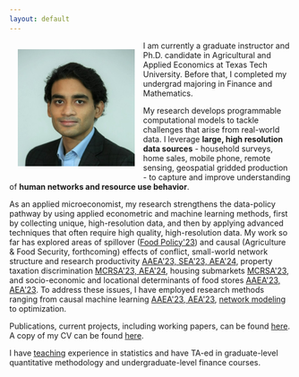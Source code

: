 ```yaml
---
layout: default
---
```

<img style="width=209px;height=209px;float:left;padding:15px;"
src="/images/photo.jpg" alt="" width="209" height="209">

I am currently a graduate instructor and Ph.D. candidate in Agricultural and Applied Economics at Texas Tech University. Before that, I completed my undergrad majoring in Finance and Mathematics. 

My research develops programmable computational models to tackle challenges that arise from real-world data. I leverage **large, high resolution data sources** - household surveys, home sales, mobile phone, remote sensing, geospatial gridded production - to capture and improve understanding of **human networks and resource use behavior**. 

As an applied microeconomist, my research strengthens the data-policy pathway by using applied econometric and machine learning methods, first by collecting unique, high-resolution data, and then by applying advanced techniques that often require high quality, high-resolution data. My work so far has explored areas of spillover ([Food Policy'23](https://www.sciencedirect.com/science/article/pii/S0306919223000155?via%3Dihub)) and causal (Agriculture & Food Security, forthcoming) effects of conflict, small-world network structure and research productivity [AAEA'23, SEA'23, AEA'24](/PPT_Strength%20of%20weak%20ties.pdf), property taxation discrimination [MCRSA'23, AEA'24](/PPT_Bias%20in%20Atlanta%20property%20tax.pdf), housing submarkets [MCRSA'23](/PPT_Submarket%20separation%20in%20Atlanta.pdf), and socio-economic and locational determinants of food stores [AAEA'23, AEA'23](/Poster_Determinants%20of%20food%20retailer%20location.pdf). To address these issues, I have employed research methods ranging from causal machine learning [AAEA'23, AEA'23](/PPT_Comparative%20effectiveness%20of%20causal%20ML.pdf), [network modeling](/PPT_Strength%20of%20weak%20ties.pdf) to optimization. 

Publications, current projects, including working papers, can be found [here](/research/). A copy of my CV can be found [here](/FuadSyed_CV_04152023.pdf). 

I have [teaching](/teaching/) experience in statistics and have TA-ed in graduate-level quantitative methodology and undergraduate-level finance courses. 

